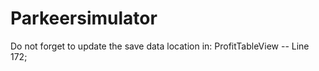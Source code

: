 # Parkeersimulator

Do not forget to update the save data location in:
  ProfitTableView -- Line 172;
